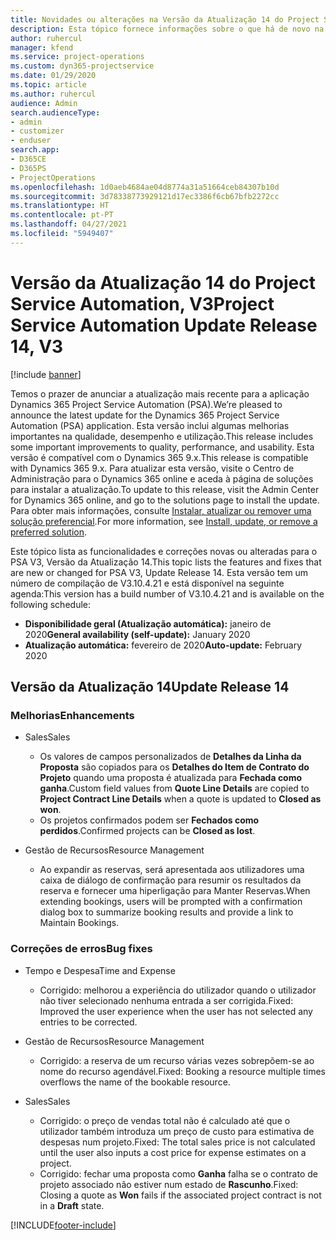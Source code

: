 ```yaml
---
title: Novidades ou alterações na Versão da Atualização 14 do Project Service Automation, V3
description: Esta tópico fornece informações sobre o que há de novo na Versão da Atualização 14 do Project Service Automation V3.
author: ruhercul
manager: kfend
ms.service: project-operations
ms.custom: dyn365-projectservice
ms.date: 01/29/2020
ms.topic: article
ms.author: ruhercul
audience: Admin
search.audienceType:
- admin
- customizer
- enduser
search.app:
- D365CE
- D365PS
- ProjectOperations
ms.openlocfilehash: 1d0aeb4684ae04d8774a31a51664ceb84307b10d
ms.sourcegitcommit: 3d78338773929121d17ec3386f6cb67bfb2272cc
ms.translationtype: HT
ms.contentlocale: pt-PT
ms.lasthandoff: 04/27/2021
ms.locfileid: "5949407"
---
```

# <a name="project-service-automation-update-release-14-v3"></a><span data-ttu-id="a1f70-103">Versão da Atualização 14 do Project Service Automation, V3</span><span class="sxs-lookup"><span data-stu-id="a1f70-103">Project Service Automation Update Release 14, V3</span></span>

[!include [banner](../includes/psa-now-project-operations.md)]

<span data-ttu-id="a1f70-104">Temos o prazer de anunciar a atualização mais recente para a aplicação Dynamics 365 Project Service Automation (PSA).</span><span class="sxs-lookup"><span data-stu-id="a1f70-104">We’re pleased to announce the latest update for the Dynamics 365 Project Service Automation (PSA) application.</span></span> <span data-ttu-id="a1f70-105">Esta versão inclui algumas melhorias importantes na qualidade, desempenho e utilização.</span><span class="sxs-lookup"><span data-stu-id="a1f70-105">This release includes some important improvements to quality, performance, and usability.</span></span> <span data-ttu-id="a1f70-106">Esta versão é compatível com o Dynamics 365 9.x.</span><span class="sxs-lookup"><span data-stu-id="a1f70-106">This release is compatible with Dynamics 365 9.x.</span></span> <span data-ttu-id="a1f70-107">Para atualizar esta versão, visite o Centro de Administração para o Dynamics 365 online e aceda à página de soluções para instalar a atualização.</span><span class="sxs-lookup"><span data-stu-id="a1f70-107">To update to this release, visit the Admin Center for Dynamics 365 online, and go to the solutions page to install the update.</span></span> <span data-ttu-id="a1f70-108">Para obter mais informações, consulte [Instalar, atualizar ou remover uma solução preferencial](/power-platform/admin/install-remove-preferred-solution).</span><span class="sxs-lookup"><span data-stu-id="a1f70-108">For more information, see [Install, update, or remove a preferred solution](/power-platform/admin/install-remove-preferred-solution).</span></span>

<span data-ttu-id="a1f70-109">Este tópico lista as funcionalidades e correções novas ou alteradas para o PSA V3, Versão da Atualização 14.</span><span class="sxs-lookup"><span data-stu-id="a1f70-109">This topic lists the features and fixes that are new or changed for PSA V3, Update Release 14.</span></span> <span data-ttu-id="a1f70-110">Esta versão tem um número de compilação de V3.10.4.21 e está disponível na seguinte agenda:</span><span class="sxs-lookup"><span data-stu-id="a1f70-110">This version has a build number of V3.10.4.21 and is available on the following schedule:</span></span>

- <span data-ttu-id="a1f70-111">**Disponibilidade geral (Atualização automática):** janeiro de 2020</span><span class="sxs-lookup"><span data-stu-id="a1f70-111">**General availability (self-update):** January 2020</span></span>
- <span data-ttu-id="a1f70-112">**Atualização automática:** fevereiro de 2020</span><span class="sxs-lookup"><span data-stu-id="a1f70-112">**Auto-update:** February 2020</span></span>

## <a name="update-release-14"></a><span data-ttu-id="a1f70-113">Versão da Atualização 14</span><span class="sxs-lookup"><span data-stu-id="a1f70-113">Update Release 14</span></span>

### <a name="enhancements"></a><span data-ttu-id="a1f70-114">Melhorias</span><span class="sxs-lookup"><span data-stu-id="a1f70-114">Enhancements</span></span>

- <span data-ttu-id="a1f70-115">Sales</span><span class="sxs-lookup"><span data-stu-id="a1f70-115">Sales</span></span>

     - <span data-ttu-id="a1f70-116">Os valores de campos personalizados de **Detalhes da Linha da Proposta** são copiados para os **Detalhes do Item de Contrato do Projeto** quando uma proposta é atualizada para **Fechada como ganha**.</span><span class="sxs-lookup"><span data-stu-id="a1f70-116">Custom field values from **Quote Line Details** are copied to **Project Contract Line Details** when a quote is updated to **Closed as won**.</span></span>
     - <span data-ttu-id="a1f70-117">Os projetos confirmados podem ser **Fechados como perdidos**.</span><span class="sxs-lookup"><span data-stu-id="a1f70-117">Confirmed projects can be **Closed as lost**.</span></span>

- <span data-ttu-id="a1f70-118">Gestão de Recursos</span><span class="sxs-lookup"><span data-stu-id="a1f70-118">Resource Management</span></span>

     - <span data-ttu-id="a1f70-119">Ao expandir as reservas, será apresentada aos utilizadores uma caixa de diálogo de confirmação para resumir os resultados da reserva e fornecer uma hiperligação para Manter Reservas.</span><span class="sxs-lookup"><span data-stu-id="a1f70-119">When extending bookings, users will be prompted with a confirmation dialog box to summarize booking results and provide a link to Maintain Bookings.</span></span>


### <a name="bug-fixes"></a><span data-ttu-id="a1f70-120">Correções de erros</span><span class="sxs-lookup"><span data-stu-id="a1f70-120">Bug fixes</span></span>

- <span data-ttu-id="a1f70-121">Tempo e Despesa</span><span class="sxs-lookup"><span data-stu-id="a1f70-121">Time and Expense</span></span>

     - <span data-ttu-id="a1f70-122">Corrigido: melhorou a experiência do utilizador quando o utilizador não tiver selecionado nenhuma entrada a ser corrigida.</span><span class="sxs-lookup"><span data-stu-id="a1f70-122">Fixed: Improved the user experience when the user has not selected any entries to be corrected.</span></span>

- <span data-ttu-id="a1f70-123">Gestão de Recursos</span><span class="sxs-lookup"><span data-stu-id="a1f70-123">Resource Management</span></span>

     - <span data-ttu-id="a1f70-124">Corrigido: a reserva de um recurso várias vezes sobrepõem-se ao nome do recurso agendável.</span><span class="sxs-lookup"><span data-stu-id="a1f70-124">Fixed: Booking a resource multiple times overflows the name of the bookable resource.</span></span>

- <span data-ttu-id="a1f70-125">Sales</span><span class="sxs-lookup"><span data-stu-id="a1f70-125">Sales</span></span>

     - <span data-ttu-id="a1f70-126">Corrigido: o preço de vendas total não é calculado até que o utilizador também introduza um preço de custo para estimativa de despesas num projeto.</span><span class="sxs-lookup"><span data-stu-id="a1f70-126">Fixed: The total sales price is not calculated until the user also inputs a cost price for expense estimates on a project.</span></span>
     - <span data-ttu-id="a1f70-127">Corrigido: fechar uma proposta como **Ganha** falha se o contrato de projeto associado não estiver num estado de **Rascunho**.</span><span class="sxs-lookup"><span data-stu-id="a1f70-127">Fixed: Closing a quote as **Won** fails if the associated project contract is not in a **Draft** state.</span></span>



[!INCLUDE[footer-include](../includes/footer-banner.md)]